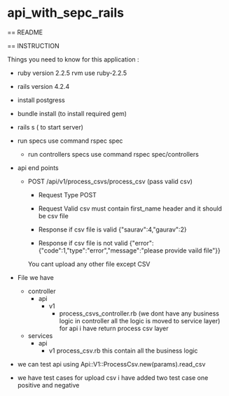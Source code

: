# api_with_sepc_rails
== README

== INSTRUCTION

Things you need to know for this application :

* ruby version 2.2.5
  rvm use ruby-2.2.5

* rails version 4.2.4

* install postgress

* bundle install (to install required gem)

* rails s ( to start server)
* run specs use command
  rspec spec
  * run controllers specs use command
    rspec spec/controllers
* api end points
   * POST /api/v1/process_csvs/process_csv  (pass valid csv)
     * Request Type POST
     * Request Valid csv must contain first_name header and it should be csv file
     
     * Response if csv file is valid
       {"saurav":4,"gaurav":2}
     * Response if csv file is not valid
       {"error":{"code":1,"type":"error","message":"please provide vaild file"}}
       
     You cant upload any other file except CSV
     
   
 * File we have 
    - controller
      - api
        - v1
          - process_csvs_controller.rb (we dont have any business logic in controller all the logic is moved to service layer)
              for api i have return process csv layer
     - services
       - api
         - v1
           process_csv.rb
             this contain all the business logic
 
 * we can test api using 
    Api::V1::ProcessCsv.new(params).read_csv
    
 * we have test cases for upload csv 
   i have added two test case one positive and negative
   

